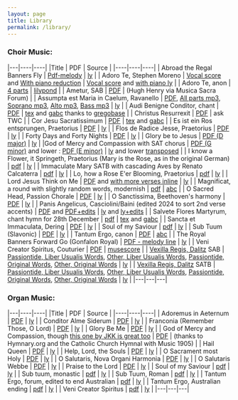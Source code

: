 ```yaml
---
layout: page
title: Library
permalink: /library/
---
```


### Choir Music:

|---|----|----|
|Title | PDF | Source |
|----|----|----|
| Abroad the Regal Banners Fly | [Pdf-melody](/pdf/hymns/AbroadTheRegal.pdf) | [ly](/pdf/hymns/AbroadTheRegal.ly) |
| Adoro Te, Stephen Moreno | [Vocal score](/pdf/AdoroTe-vocal.pdf) and [With piano reduction](/pdf/AdoroTe.pdf) | [Vocal score](/pdf/AdoroTe-vocal.ly) and [with piano ly](/pdf/hymns/AdoroTe.ly) |
| Adoro Te, anon | [4 parts](/pdf/hymns/AdoroTe-a4.pdf) | [lilypond](/pdf/hymns/AdoroTe-a4.ly) |
| Ametur, SAB | [PDF](/pdf/AmeturChoir.pdf) | (Hugh Henry via Musica Sacra Forum) |
| Assumpta est Maria in Caelum, Ravanello | [PDF](/pdf/motets/Ravanello_Assumpta.pdf), [All parts mp3](/pdf/motets/Ravanello_Assumpta.mp3), [Soprano mp3](/pdf/motets/Rav-sop.mp3), [Alto mp3](/pdf/motets/Rav-alt.mp3), [Bass mp3](/pdf/motets/Rav-bas.mp3) | [ly](/pdf/motets/Ravanello_Assumpta.ly) |
| Audi Benigne Conditor, chant | [PDF](/pdf/chant/audiben.pdf) | [tex](/pdf/chant/audiben.tex) and [gabc](/pdf/chant/hy--audi_benigne_conditor--solesmes_1961.gabc) thanks to [gregobase](https://gregobase.selapa.net/chant.php?id=1830) |
| Christus Resurrexit | [PDF](/pdf/chant/christus-resurrexit.pdf) | ask TWC |
| Cor Jesu Sacratissimum | [PDF](/pdf/corjesusacratissimum.pdf) | [tex](/pdf/corjesusacratissimum.tex) and [gabc](/pdf/corjesu.gabc) |
| Es ist ein Ros entsprungen, Praetorius | [PDF](/pdf/motets/Praetorius_einros.pdf) | [ly](/pdf/motets/Praetorius_einros.ly) |
| Flos de Radice Jesse, Praetorius | [PDF](/pdf/motets/Praetorius_flos.pdf) | [ly](/pdf/motets/Praetorius_flos.ly) |
| Forty Days and Forty Nights | [PDF](/pdf/hymns/FortyDays.pdf) | [ly](/pdf/hymns/FortyDays.ly) |
| Glory be to Jesus | [PDF (D major)](/pdf/motets/Glory-be-to-Jesus.pdf) | [ly](/pdf/motets/Glory-be-to-Jesus.ly) |
|God of Mercy and Compassion with SAT chorus | [PDF (G minor)](/pdf/hymns/GodofMercy.pdf) and lower : [PDF (E minor)](/pdf/hymns/GodofMercy-low.pdf) | [ly](/pdf/hymns/GodofMercy.ly) and lower [transposed](/pdf/hymns/GodofMercy-low.ly) |
| I know a Flower, it Springeth, Praetorius (Mary is the Rose, as in the original German) | [pdf](/pdf/motets/Iknowarose.pdf) | [ly](/pdf/motets/Iknowarose.ly) |
| Immaculate Mary SATB with cascading Aves by Renato Calcaterra | [pdf](/pdf/hymns/ImmaculateMary-Calcaterra.pdf) | [ly](/pdf/hymns/ImmaculateMary-Calcaterra.ly) |
| Lo, how a Rose E'er Blooming, Praetorius | [pdf](/pdf/motets/lohowarose.pdf) | [ly](/pdf/motets/lohowarose.ly) |
| Lord Jesus Think on Me | [PDF](/pdf/hymns/LordJesusThink.pdf) and [with more verses inline](/pdf/LordJesus-choir.pdf) | [ly](/pdf/hymns/LordJesusThink.ly) |
| Magnificat, a round with slightly random words, modernish | [pdf](/pdf/motets/magnificat-cf.pdf) | [abc](/pdf/motets/magnificat-cf.abc) |
| O Sacred Head, Passion Chorale | [PDF](/pdf/hymns/OSacredHead.pdf) | [ly](/pdf/hymns/OSacredHead.ly) |
| O Sanctissima, Beethoven's harmony | [PDF](/pdf/motets/O_sanctissima.pdf) | [ly](/pdf/motets/O_sanctissima.ly) |
| Panis Angelicus, Casciolini/Baini (edited 2024 to sort 2nd verse accents) | [PDF](/pdf/motets/Casciolini_Panis_Angelicus.pdf) and [PDF+edits](/pdf/motets/Cascio-panis-adeney.pdf) | [ly](/pdf/motets/Casciolini_Panis_Angelicus.ly) and [ly+edits](/pdf/motets/Cascio-panis-adeney.ly) |
| Salvete Flores Martyrum, chant hymn for 28th December | [pdf](/pdf/holyinno/salvete.pdf) | [tex](/pdf/holyinno/salvete.tex) and [gabc](/pdf/holyinno/salvete.gabc) |
| Sancta et Immaculata, Dering | [PDF](/pdf/dering/10-sanctaetimmac.pdf) | [ly](/pdf/dering/10-sanctaetimmac.ly) |
| Soul of my Saviour | [pdf](/pdf/organ/Soul-choir.pdf) | [ly](/pdf/organ/Soul-choir.ly) |
| Sub Tuum (Slavonic) | [PDF](/pdf/motets/subtuum-slavonic.pdf) | [ly](/pdf/motets/subtuum-slavonic.pdf) |
| Tantum Ergo, canon | [PDF](/pdf/motets/tantumergo-dp.pdf) | [abc](/pdf/motets/tantumergo-dp.abc) |
| The Royal Banners Forward Go (Gonfalon Royal) | [PDF - melody line](/pdf/hymns/TheRoyalBanners.pdf) | [ly](/pdf/hymns/TheRoyalBanners.ly) |
| Veni Creator Spiritus, Couturier | [PDF](/pdf/Veni_Creator_-_Couturier.pdf) | [musescore](/pdf/Veni_Creator_-_Couturier.mscz) |
| [Vexilla Regis, Dalitz](http://music.dalitio.de/choir/dalitz/vexilla-regis/index.html) SAB | [Passiontide, Liber Usualis Words](/pdf/motets/vexilla-dalitz-passiontide.pdf), [Other, Liber Usualis Words](/pdf/motets/vexilla-dalitz-triumph.pdf), [Passiontide, Original Words](/pdf/motets/vexilla-dalitz-passiontide-orig.pdf), [Other, Original Words](/pdf/motets/vexilla-dalitz-triumph-orig.pdf) | [ly](/pdf/motets/vexilla-dalitz.ly) |
| [Vexilla Regis, Dalitz](http://music.dalitio.de/choir/dalitz/vexilla-regis/index.html) SATB | [Passiontide, Liber Usualis Words](/pdf/motets/vexilla-dalitz-a4-passiontide.pdf), [Other, Liber Usualis Words](/pdf/motets/vexilla-dalitz-a4-triumph.pdf), [Passiontide, Original Words](/pdf/motets/vexilla-dalitz-a4-passiontide-orig.pdf), [Other, Original Words](/pdf/motets/vexilla-dalitz-triumph-a4-orig.pdf) | [ly](/pdf/motets/vexilla-dalitz-a4.ly) |
|---|---|---|

### Organ Music:

|---|----|----|
|Title | PDF | Source |
|----|----|----|
| Adoremus in Aeternum | [PDF](/pdf/organ/adoremus.pdf) | [ly](/pdf/organ/adoremus.ly) |
| Conditor Alme Siderum | [PDF](/pdf/organ/ConditorAlme.pdf) | [ly](/pdf/organ/ConditorAlme.ly) |
| Franconia (Remember Those, O Lord) | [PDF](/pdf/organ/franconia.pdf) | [ly](/pdf/organ/franconia.ly) |
| Glory Be Me | [PDF](/pdf/organ/GloryBeMe.pdf) | [ly](/pdf/organ/GloryBeMe.ly) |
| God of Mercy and Compassion, though [this one by JKK is great too](https://forum.musicasacra.com/forum/discussion/13367/lent-or-septuagesima-hymn-god-of-mercy-and-compassion) | [PDF](/pdf/GodofMercy.pdf) | (thanks to Hymnary.org and the Catholic Church Hymnal with Music 1905) |
| Hail Queen | [PDF](/pdf/organ/HailQueen.pdf) | [ly](/pdf/organ/HailQueen.ly) |
| Help, Lord, the Souls | [PDF](/pdf/organ/HelpLord-Dundee.pdf) | [ly](/pdf/organ/HelpLord-Dundee.ly) |
| O Sacrament most Holy | [PDF](/pdf/organ/osacrament.pdf) | [ly](/pdf/organ/osacrament.ly) |
| O Salutaris, Nova Organi Harmonia | [PDF](/pdf/organ/OSalutarisNOH.pdf) | [ly](/pdf/organ/OSalutarisNOH.ly) |
| O Salutaris Webbe | [PDF](/pdf/organ/OSalutarisWebbe.pdf) | [ly](/pdf/organ/OSalutarisWebbe.ly) |
| Praise to the Lord | [PDF](/pdf/organ/PraisetotheLord.pdf) | [ly](/pdf/organ/PraisetotheLord.ly) |
| Soul of my Saviour | [pdf](/pdf/organ/Soul.pdf) | [ly](/pdf/organ/Soul.ly) |
| Sub tuum, monastic | [pdf](/pdf/organ/SubTuum-monastic.pdf) | [ly](/pdf/organ/SubTuum-monastic.ly) |
| Sub Tuum, Roman | [pdf](/pdf/organ/SubTuum-roman.pdf) | [ly](/pdf/organ/SubTuum-roman.ly) |
| Tantum Ergo, forum, edited to end Australian | [pdf](/pdf/organ/TantumErgo-forum.pdf) | [ly](/pdf/organ/TantumErgo-forum.ly) |
| Tantum Ergo, Australian ending | [pdf](/pdf/organ/Tantumergo.pdf) | [ly](/pdf/organ/Tantumergo.ly) |
| Veni Creator Spiritus | [pdf](/pdf/organ/VeniCreator.pdf) | [ly](/pdf/organ/VeniCreator.ly) |
|---|---|---|

